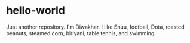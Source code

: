 # hello-world
Just another repository.
I'm Diwakhar. I like Snuu, football, Dota, roasted peanuts, steamed corn, biriyani, table tennis, and swimming.
